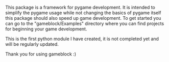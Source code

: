 This package is a framework for pygame development.
It is intended to simplify the pygame usage while not changing the basics of pygame itself this package should also speed up game development. To get started you can go to the "gameblock/Examples" directory where you can find projects for beginning your game development.

This is the first python module I have created, it is not completed yet and will be regularly updated.

Thank you for using gameblock :)
